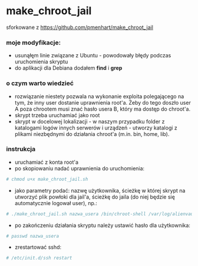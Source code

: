 # make_chroot_jail
sforkowane z https://github.com/pmenhart/make_chroot_jail

### moje modyfikacje:
- usunąłęm linie związane z Ubuntu - powodowały błędy podczas uruchomienia skryptu
- do aplikacji dla Debiana dodałem **find** i **grep**

### o czym warto wiedzieć
- rozwiązanie niestety pozwala na wykonanie exploita polegającego na tym, że inny user dostanie uprawnienia root'a. Żeby do tego doszło user A poza chrootem musi znać hasło usera B, który ma dostęp do chroot'a.   
- skrypt trzeba uruchamiać jako root
- skrypt w docelowej lokalizacji - w naszym przypadku folder z katalogami logów innych serwerów i urządzeń - utworzy katalogi z plikami niezbędnymi do działania chroot'a (m.in. bin, home, lib).

### instrukcja
- uruchamiać z konta root'a
- po skopiowaniu nadać uprawnienia do uruchomienia:
```bash
# chmod u+x make_chroot_jail.sh
```
- jako parametry podać: nazwę użytkownika, ścieżkę w której skrypt na utworzyć plik powłoki dla jail'a, ścieżkę do jaila (do niej będzie się automatycznie logował user), np.:
```bash
# ./make_chroot_jail.sh nazwa_usera /bin/chroot-shell /var/log/alienvault/devices
```
- po zakończeniu działania skryptu należy ustawić hasło dla użytkownika:
```bash
# passwd nazwa_usera
```
- zrestartować sshd:
```bash
# /etc/init.d/ssh restart
```

